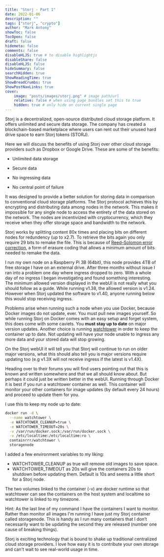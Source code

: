 ```yaml
---
title: "Storj - Part 1"
date: 2022-01-06
description: ""
tags: ["storj", "crypto"]
author: "Mark Antony"
showToc: false
TocOpen: false
draft: false
hidemeta: false
comments: false
disableHLJS: true # to disable highlightjs
disableShare: false
disableHLJS: false
hideSummary: false
searchHidden: true
ShowReadingTime: true
ShowBreadCrumbs: true
ShowPostNavLinks: true
cover:
    image: "posts/images/storj.png" # image path/url
    relative: false # when using page bundles set this to true
    hidden: true # only hide on current single page
---
```


Storj is a decentralized, open-source distributed cloud storage platform. It offers unlimited and secure data storage. The company has created a blockchain-based marketplace where users can rent out their unused hard drive space to earn Storj tokens (STORJ).

Here we will discuss the benefits of using Storj over other cloud storage providers such as Dropbox or Google Drive. These are some of the benefits:

- Unlimited data storage

- Secure data

- No ingressing data

- No central point of failure

It was designed to provide a better solution for storing data in comparison to conventional cloud storage platforms. The Storj protocol achieves this by encrypting and distributing data among nodes in the network. This makes it impossible for any single node to access the entirety of the data stored on the network. The nodes are incentivized with cryptocurrency, which they receive when they offer storage space and bandwidth to the network.

Storj works by splitting content 80x times and placing bits on different nodes for redundency (up to x2.7). To retrieve the bits again you only require 29 bits to remake the file. This is because of [Reed–Solomon error correction](https://en.wikipedia.org/wiki/Reed%E2%80%93Solomon_error_correction), a form of erasure coding that allows a minimum amount of bits needed to remake the data.

I run my own node on a Raspberry Pi 3B (64bit), this node provides 4TB of free storage I have on an external drive. After three months without issue I ran into a problem one day where ingress dropped to zero. With a whole day of no ingress I began investigating and found something interesting. The minimum allowed version displayed in the webUI is not really what you should follow as a guide. While running v1.38, the allowed version is v1.24. However when Storj updated the software to v1.40, anyone running below this would stop receiving ingress.

Problems arise when running such a node when you use Docker, because Docker images do not update, ever. You must pull new images yourself. So while running Storj on Docker comes with an easy setup and forget system, this does come with some caviets. You **must stay up to date** on major version updates. Another choice is running [watchtower](https://containrrr.dev/watchtower/) in order to keep the container up to date. Not updating will have your node unable to ingress any more data and your stored data will stop growing.

On the Storj webUI it will tell you that Storj will continue to run on older major versions, what this should also tell you is major versions require updating too (e.g v1.3X will not receive ingress if the latest is v1.4X).

Heading over to their forums you will find users pointing out that this is known and written somewhere and that we all should know about. But perhaps it could just be written better in the webUI. Running through Docker it is best if you run a watchtower container as well. This container will monitor your other containers for image updates (by default every 24 hours) and proceed to update them for you.

I use this to keep my node up to date:

```bash
docker run -d \
  --name watchtower \
  -e WATCHTOWER_CLEANUP=true \
  -e WATCHTOWER_TIMEOUT=20s \
  -v /var/run/docker.sock:/var/run/docker.sock \
  -v /etc/localtime:/etc/localtime:ro \
  containrrr/watchtower \
  storagenode
```

I added a few environment variables to my liking:

* WATCHTOWER_CLEANUP as true will remove old images to save space.
* WATCHTOWER_TIMEOUT as 20s will give the containers 20s to shutdown before updating them. Default is 10s and seems a little short for a Storj node.

The two volumes linked to the container (-v) are docker runtime so that watchtower can see the containers on the host system and localtime so watchtower is linked to my timezone.

Hint: As the last line of my command I have the containers I want to monitor. Rather than monitor all images I'm running I have just my Storj container called storagenode. This is handy as I run many containers that I don’t necessarily want to be updating the second they are released (number one cause of breaking things).

Storj is exciting technology that is bound to shake up traditional centralized cloud storage providers. I love how easy it is to contribute your own storage and can't wait to see real-world usage in time.
